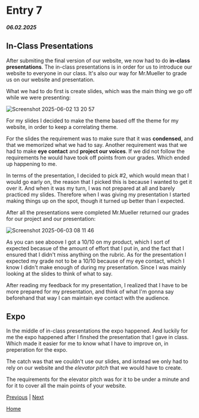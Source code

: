 # Entry 7
##### 06.02.2025

## In-Class Presentations
After submiting the final version of our website, we now had to do **in-class presentations**. The in-class presentations is in order for us to introduce our website to everyone in our class. It's also our way for Mr.Mueller to grade us on our website and presentation. 

What we had to do first is create slides, which was the main thing we go off while we were presenting:

![Screenshot 2025-06-02 13 20 57](https://github.com/user-attachments/assets/1325862c-aa3f-43f5-9370-cdf596cb9280)

For my slides I decided to make the theme based off the theme for my website, in order to keep a correlating theme. 

For the slides the requirement was to make sure that it was **condensed**, and that we memorized what we had to say. Another requirement was that we had to make **eye contact** and **project our voices**. If we did not follow the requirements he would have took off points from our grades. Which ended up happening to me.

In terms of the presentation, I decided to pick #2, which would mean that I would go early on, the reason that I picked this is because I wanted to get it over it. And when it was my turn, I was not prepared at all and barely practiced my slides. Therefore when I was giving my presentation I started making things up on the spot, though it turned up better than I expected. 

After all the presentations were completed Mr.Mueller returned our grades for our project and our presentation:

![Screenshot 2025-06-03 08 11 46](https://github.com/user-attachments/assets/178330fc-21d0-4292-8c45-b58dc3caa3e0)

As you can see aboove I got a 10/10 on my product, which I sort of expected becasue of the amount of effort that I put in, and the fact that I ensured that I didn't miss anything on the rubric. As for the presentation I expected my grade not to be a 10/10 because of my eye contact, which I know I didn't make enough of during my presentation. Since I was mainly looking at the slides to think of what to say. 

After reading my feedback for my presentation, I realized that I have to be more prepared for my presentation, and think of what I'm gonna say beforehand that way I can maintain eye contact with the audience. 

## Expo
In the middle of in-class presentations the expo happened. And luckily for me the expo happened after I finshed the presentation that I gave in class. Which made it easier for me to know what I have to improve on, in preperation for the expo. 

The catch was that we couldn't use our slides, and isntead we only had to rely on our website and the _elevator pitch_ that we would have to create. 

The requirements for the elevator pitch was for it to be under a minute and for it to cover all the main points of your website. 

[Previous](entry06.md) | [Next](entry08.md)

[Home](../README.md)
